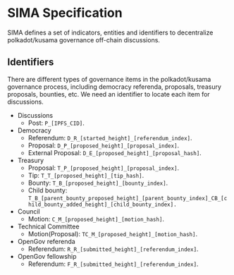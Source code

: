 # SIMA Specification

SIMA defines a set of indicators, entities and identifiers to decentralize polkadot/kusama governance off-chain discussions.

## Identifiers
There are different types of governance items in the polkadot/kusama governance process, including democracy referenda,
proposals, treasury proposals, bounties, etc. We need an identifier to locate each item for discussions.

- Discussions
  - Post: `P_[IPFS_CID]`.
- Democracy
  - Referendum: `D_R_[started_height]_[referendum_index]`.
  - Proposal: `D_P_[proposed_height]_[proposal_index]`.
  - External Proposal: `D_E_[proposed_height]_[proposal_hash]`.
- Treasury
  - Proposal: `T_P_[proposed_height]_[proposal_index]`.
  - Tip: `T_T_[proposed_height]_[tip_hash]`.
  - Bounty: `T_B_[proposed_height]_[bounty_index]`.
  - Child bounty: `T_B_[parent_bounty_proposed_height]_[parent_bounty_index]_CB_[child_bounty_added_height]_[child_bounty_index].`
- Council
  - Motion: `C_M_[proposed_height]_[motion_hash]`.
- Technical Committee
  - Motion(Proposal): `TC_M_[proposed_height]_[motion_hash]`.
- OpenGov referenda
  - Referendum: `R_R_[submitted_height]_[referendum_index]`.
- OpenGov fellowship
  - Referendum: `F_R_[submitted_height]_[referendum_index]`.
